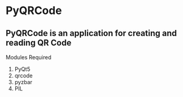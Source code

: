 # PyQRCode
 
## PyQRCode is an application for creating and reading QR Code


Modules Required
1. PyQt5
2. qrcode
3. pyzbar
4. PIL